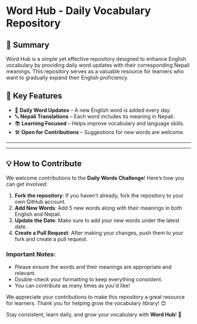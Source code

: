 # Word Hub - Daily Vocabulary Repository  

## 📖 Summary  
Word Hub is a simple yet effective repository designed to enhance English vocabulary by providing daily word updates with their corresponding Nepali meanings. This repository serves as a valuable resource for learners who want to gradually expand their English proficiency.  

## 🔑 Key Features  

- 📌 **Daily Word Updates** – A new English word is added every day.  
- 🔤 **Nepali Translations** – Each word includes its meaning in Nepali.  
- 📚 **Learning Focused** – Helps improve vocabulary and language skills.  
- 🛠️ **Open for Contributions** – Suggestions for new words are welcome.



---
---

## 💡 How to Contribute  

We welcome contributions to the **Daily Words Challenge**! Here’s how you can get involved:  

1. **Fork the repository**: If you haven’t already, fork the repository to your own GitHub account.  
2. **Add New Words**: Add 5 new words along with their meanings in both English and Nepali.  
3. **Update the Date**: Make sure to add your new words under the latest date.  
4. **Create a Pull Request**: After making your changes, push them to your fork and create a pull request.  

### Important Notes:
- Please ensure the words and their meanings are appropriate and relevant.  
- Double-check your formatting to keep everything consistent.  
- You can contribute as many times as you'd like!  

We appreciate your contributions to make this repository a great resource for learners. Thank you for helping grow the vocabulary library! 😊


Stay consistent, learn daily, and grow your vocabulary with **Word Hub**! 🚀  
